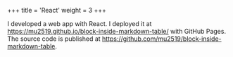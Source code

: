 +++
title = 'React'
weight = 3
+++

I developed a web app with React. I deployed it at <https://mu2519.github.io/block-inside-markdown-table/> with GitHub Pages. The source code is published at <https://github.com/mu2519/block-inside-markdown-table>.
